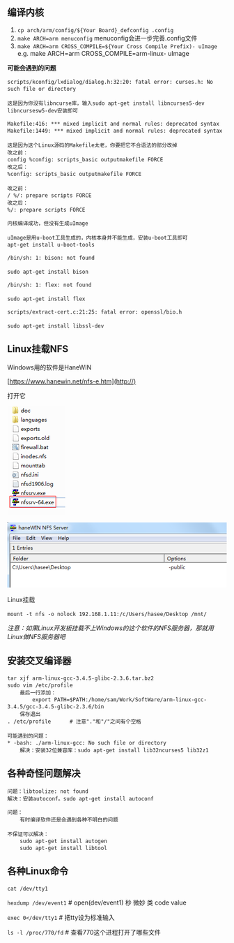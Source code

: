 ## 编译内核
1. `cp arch/arm/config/${Your Board}_defconfig .config`
2. `make ARCH=arm menuconfig`
menuconfig会进一步完善.config文件
3. `make ARCH=arm CROSS_COMPILE=${Your Cross Compile Prefix)- uImage `
e.g. make ARCH=arm CROSS_COMPILE=arm-linux- uImage

**可能会遇到的问题**
```
scripts/kconfig/lxdialog/dialog.h:32:20: fatal error: curses.h: No such file or directory

这是因为你没有libncurse库，输入sudo apt-get install libncurses5-dev libncursesw5-dev安装即可
```
```
Makefile:416: *** mixed implicit and normal rules: deprecated syntax
Makefile:1449: *** mixed implicit and normal rules: deprecated syntax

这是因为这个Linux源码的Makefile太老，你要把它不合语法的部分改掉
改之前：
config %config: scripts_basic outputmakefile FORCE
改之后：
%config: scripts_basic outputmakefile FORCE

改之前：
/ %/: prepare scripts FORCE
改之后：
%/: prepare scripts FORCE
```

```
内核编译成功，但没有生成uImage

uImage是用u-boot工具生成的，内核本身并不能生成，安装u-boot工具即可
apt-get install u-boot-tools
```

```
/bin/sh: 1: bison: not found

sudo apt-get install bison
```

```
/bin/sh: 1: flex: not found

sudo apt-get install flex
```

```
scripts/extract-cert.c:21:25: fatal error: openssl/bio.h

sudo apt-get install libssl-dev
```

## Linux挂载NFS
Windows用的软件是HaneWIN

[https://www.hanewin.net/nfs-e.htm](http://)

打开它

![HaneWIN.png](./HaneWIN.png)

![HaneWIN2.png](./HaneWIN2.png)

Linux挂载

`mount -t nfs -o nolock 192.168.1.11:/c/Users/hasee/Desktop /mnt/`

*注意：如果Linux开发板挂载不上Windows的这个软件的NFS服务器，那就用Linux做NFS服务器吧*

## 安装交叉编译器
```
tar xjf arm-linux-gcc-3.4.5-glibc-2.3.6.tar.bz2
sudo vim /etc/profile
	最后一行添加：
		export PATH=$PATH:/home/sam/Work/SoftWare/arm-linux-gcc-3.4.5/gcc-3.4.5-glibc-2.3.6/bin
	保存退出
. /etc/profile		# 注意"."和"/"之间有个空格

可能遇到的问题：
* -bash: ./arm-linux-gcc: No such file or directory
	解决：安装32位兼容库：sudo apt-get install lib32ncurses5 lib32z1
```

## 各种奇怪问题解决
```
问题：libtoolize: not found
解决：安装autoconf。sudo apt-get install autoconf
```

```
问题：
	有时编译软件还是会遇到各种不明白的问题

不保证可以解决：
	sudo apt-get install autogen
	sudo apt-get install libtool
```

## 各种Linux命令
`cat /dev/tty1`

`hexdump /dev/event1`         # open(dev/event1)  秒 微妙 类 code value

`exec 0</dev/tty1`            # 把tty设为标准输入

`ls -l /proc/770/fd`          # 查看770这个进程打开了哪些文件






